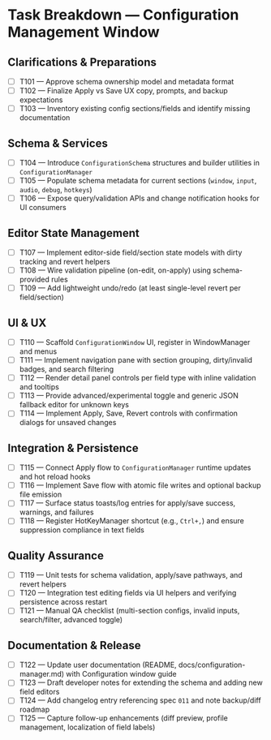 # Task Breakdown — Configuration Management Window

## Clarifications & Preparations
- [ ] T101 — Approve schema ownership model and metadata format
- [ ] T102 — Finalize Apply vs Save UX copy, prompts, and backup expectations
- [ ] T103 — Inventory existing config sections/fields and identify missing documentation

## Schema & Services
- [ ] T104 — Introduce `ConfigurationSchema` structures and builder utilities in `ConfigurationManager`
- [ ] T105 — Populate schema metadata for current sections (`window`, `input`, `audio`, `debug`, `hotkeys`)
- [ ] T106 — Expose query/validation APIs and change notification hooks for UI consumers

## Editor State Management
- [ ] T107 — Implement editor-side field/section state models with dirty tracking and revert helpers
- [ ] T108 — Wire validation pipeline (on-edit, on-apply) using schema-provided rules
- [ ] T109 — Add lightweight undo/redo (at least single-level revert per field/section)

## UI & UX
- [ ] T110 — Scaffold `ConfigurationWindow` UI, register in WindowManager and menus
- [ ] T111 — Implement navigation pane with section grouping, dirty/invalid badges, and search filtering
- [ ] T112 — Render detail panel controls per field type with inline validation and tooltips
- [ ] T113 — Provide advanced/experimental toggle and generic JSON fallback editor for unknown keys
- [ ] T114 — Implement Apply, Save, Revert controls with confirmation dialogs for unsaved changes

## Integration & Persistence
- [ ] T115 — Connect Apply flow to `ConfigurationManager` runtime updates and hot reload hooks
- [ ] T116 — Implement Save flow with atomic file writes and optional backup file emission
- [ ] T117 — Surface status toasts/log entries for apply/save success, warnings, and failures
- [ ] T118 — Register HotKeyManager shortcut (e.g., `Ctrl+,`) and ensure suppression compliance in text fields

## Quality Assurance
- [ ] T119 — Unit tests for schema validation, apply/save pathways, and revert helpers
- [ ] T120 — Integration test editing fields via UI helpers and verifying persistence across restart
- [ ] T121 — Manual QA checklist (multi-section configs, invalid inputs, search/filter, advanced toggle)

## Documentation & Release
- [ ] T122 — Update user documentation (README, docs/configuration-manager.md) with Configuration window guide
- [ ] T123 — Draft developer notes for extending the schema and adding new field editors
- [ ] T124 — Add changelog entry referencing spec `011` and note backup/diff roadmap
- [ ] T125 — Capture follow-up enhancements (diff preview, profile management, localization of field labels)
